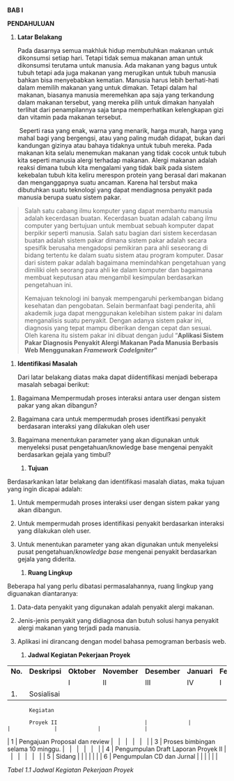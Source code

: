 **BAB I**

**PENDAHULUAN**

1.  **Latar Belakang**

    Pada dasarnya semua makhluk hidup membutuhkan makanan untuk dikonsumsi setiap hari. Tetapi tidak semua makanan aman untuk dikonsumsi terutama untuk manusia. Ada makanan yang bagus untuk tubuh tetapi ada juga makanan yang merugikan untuk tubuh manusia bahkan bisa menyebabkan kematian. Manusia harus lebih berhati-hati dalam memilih makanan yang untuk dimakan. Tetapi dalam hal makanan, biasanya manusia meremehkan apa saja yang terkandung dalam makanan tersebut, yang mereka pilih untuk dimakan hanyalah terlihat dari penampilannya saja tanpa memperhatikan kelengkapan gizi dan vitamin pada makanan tersebut.

     Seperti rasa yang enak, warna yang menarik, harga murah, harga yang mahal bagi yang bergengsi, atau yang paling mudah didapat, bukan dari kandungan gizinya atau bahaya tidaknya untuk tubuh mereka. Pada makanan kita selalu menemukan makanan yang tidak cocok untuk tubuh kita seperti manusia alergi terhadap makanan. Alergi makanan adalah reaksi dimana tubuh kita mengalami yang tidak baik pada sistem kekebalan tubuh kita keliru merespon protein yang berasal dari makanan dan menganggapnya suatu ancaman. Karena hal tersbut maka dibutuhkan suatu teknologi yang dapat mendiagnosa penyakit pada manusia berupa suatu sistem pakar.

> Salah satu cabang ilmu komputer yang dapat membantu manusia adalah kecerdasan buatan. Kecerdasan buatan adalah cabang ilmu computer yang bertujuan untuk membuat sebuah komputer dapat berpikir seperti manusia. Salah satu bagian dari sistem kecerdasan buatan adalah sistem pakar dimana sistem pakar adalah secara spesifik berusaha mengadopsi pemikiran para ahli seseorang di bidang tertentu ke dalam suatu sistem atau program komputer. Dasar dari sistem pakar adalah bagaimana memindahkan pengetahuan yang dimiliki oleh seorang para ahli ke dalam komputer dan bagaimana membuat keputusan atau mengambil kesimpulan berdasarkan pengetahuan ini.
>
> Kemajuan teknologi ini banyak mempengaruhi perkembangan bidang kesehatan dan pengobatan. Selain bermanfaat bagi penderita, ahli akademik juga dapat menggunakan kelebihan sistem pakar ini dalam menganalisis suatu penyakit. Dengan adanya sistem pakar ini, diagnosis yang tepat mampu diberikan dengan cepat dan sesuai. Oleh karena itu sistem pakar ini dibuat dengan judul “**Aplikasi Sistem Pakar Diagnosis Penyakit Alergi Makanan Pada Manusia Berbasis Web Menggunakan *Framework CodeIgniter*”**

1.  **Identifikasi Masalah**

    Dari latar belakang diatas maka dapat diidentifikasi menjadi beberapa masalah sebagai berikut:

<!-- -->

1.  Bagaimana Mempermudah proses interaksi antara user dengan sistem pakar yang akan dibangun?

2.  Bagaimana cara untuk mempermudah proses identifkasi penyakit berdasaran interaksi yang dilakukan oleh user

3.  Bagaimana menentukan parameter yang akan digunakan untuk menyeleksi pusat pengetahuan/knowledge base mengenai penyakit berdasarkan gejala yang timbul?

    1.  **Tujuan**

Berdasarkankan latar belakang dan identifikasi masalah diatas, maka tujuan yang ingin dicapai adalah:

1.  Untuk mempermudah proses interaksi user dengan sistem pakar yang akan dibangun.

2.  Untuk mempermudah proses identifikasi penyakit berdasarkan interaksi yang dilakukan oleh user.

3.  Untuk menentukan parameter yang akan digunakan untuk menyeleksi pusat pengetahuan/*knowledge base* mengenai penyakit berdasarkan gejala yang diderita.

    1.  **Ruang Lingkup**

Beberapa hal yang perlu dibatasi permasalahannya, ruang lingkup yang diguanakan diantaranya:

1.  Data-data penyakit yang digunakan adalah penyakit alergi makanan.

2.  Jenis-jenis penyakit yang didiagnosa dan butuh solusi hanya penyakit alergi makanan yang terjadi pada manusia.

3.  Aplikasi ini dirancang dengan model bahasa pemograman berbasis web.

    1.  **Jadwal Kegiatan Pekerjaan Proyek**

|         |                                     |             |              |              |             |              |
|---------|-------------------------------------|-------------|--------------|--------------|-------------|--------------|
| **No.** | **Deskripsi**                       | **Oktober** | **November** | **Desember** | **Januari** | **Februari** |
|         |                                     | I           | II           | III          | IV          | I            |
| 1.      | Sosialisai                          
                                                
           Kegiatan                             
                                                
           Proyek II                            |             |              |              |             |              |
| 1       | Pengajuan Proposal dan review       |             |              |              |             |              |
| 3       | Proses bimbingan selama 10 minggu.  |             |              |              |             |              |
| 4       | Pengumpulan Draft Laporan Proyek II |             |              |              |             |              |
| 5       | Sidang                              |             |              |              |             |              |
| 6       | Pengumpulan CD dan Jurnal           |             |              |              |             |              |

*Tabel 1.1 Jadwal Kegiatan Pekerjaan Proyek*
